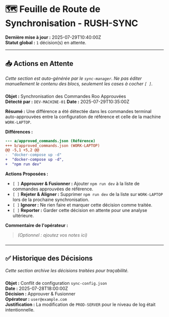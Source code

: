 # 🗺️ Feuille de Route de Synchronisation - RUSH-SYNC

**Dernière mise à jour :** 2025-07-29T10:40:00Z  
**Statut global :** `1` décision(s) en attente.

---

## 📥 Actions en Attente

*Cette section est auto-générée par le `sync-manager`. Ne pas éditer manuellement le contenu des blocs, seulement les cases à cocher `[ ]`.*

### <!-- DECISION_BLOCK_START ID=roo-commands-sync-20250729-1 -->
**Objet :** Synchronisation des Commandes Roo Approuvées  
**Détecté par :** `DEV-MACHINE-01`
**Date :** 2025-07-29T10:35:00Z

**Résumé :** Une différence a été détectée dans les commandes terminal auto-approuvées entre la configuration de référence et celle de la machine `WORK-LAPTOP`.

**Différences :**
```diff
--- a/approved_commands.json (Référence)
+++ b/approved_commands.json (WORK-LAPTOP)
@@ -5,1 +5,2 @@
-  "docker-compose up -d"
+  "docker-compose up -d",
+  "npm run dev"
```

**Actions Proposées :**
- `[ ]` **Approuver & Fusionner :** Ajouter `npm run dev` à la liste de commandes approuvées de référence.
- `[ ]` **Rejeter & Aligner :** Supprimer `npm run dev` de la liste sur `WORK-LAPTOP` lors de la prochaine synchronisation.
- `[ ]` **Ignorer :** Ne rien faire et marquer cette décision comme traitée.
- `[ ]` **Reporter :** Garder cette décision en attente pour une analyse ultérieure.

**Commentaire de l'opérateur :**
> _(Optionnel : ajoutez vos notes ici)_

### <!-- DECISION_BLOCK_END ID=roo-commands-sync-20250729-1 -->

---

## ✅ Historique des Décisions

*Cette section archive les décisions traitées pour traçabilité.*

### <!-- HISTO_BLOCK_START ID=config-conflict-20250728-1 -->
**Objet :** Conflit de configuration `sync-config.json`  
**Date :** 2025-07-28T18:00:00Z  
**Décision :** Approuver & Fusionner  
**Opérateur :** `user@example.com`  
**Justification :** La modification de `PROD-SERVER` pour le niveau de log était intentionnelle.
### <!-- HISTO_BLOCK_END ID=config-conflict-20250728-1 -->
